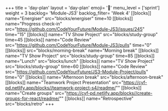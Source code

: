 +++
title = 'day-plan'
layout = 'day-plan'
emoji= '📝'
menu_level = ['sprint']
weight = 3
backlog= 'Module-JS3'
backlog_filter= 'Week 4'
[[blocks]]
name="Energiser"
src="blocks/energiser"
time=10
[[blocks]]
name="Progress check-in"
src="https://github.com/CodeYourFuture/Module-JS3/issues/245"
time="15"
[[blocks]]
name="TV Show Project"
src="blocks/study-group"
time=45
[[blocks]]
name="Code Review"
src="https://github.com/CodeYourFuture/Module-JS3/pulls"
time="0"
[[blocks]]
src="blocks/morning-break"
name="Morning break"
[[blocks]]
name="TV Show Project"
src="blocks/study-group"
time=85
[[blocks]]
name="Lunch"
src="blocks/lunch"
[[blocks]]
name="TV Show Project"
src="blocks/study-group"
time=60
[[blocks]]
name="Code Review"
src="https://github.com/CodeYourFuture/JS3-Module-Project/pulls"
time="0"
[[blocks]]
name="Afternoon break"
src="blocks/afternoon-break"
[[blocks]]
name="Teamwork Project Presentation"
src="https://cyf-pd.netlify.app/blocks//teamwork-project-s4/readme/""
[[blocks]]
name="Create groups"
src="https://cyf-pd.netlify.app/blocks//create-groups-for-react/readme/""
[[blocks]]
name="Retrospective"
src="blocks/retro"
+++
